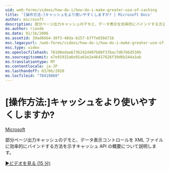```yaml
---
uid: web-forms/videos/how-do-i/how-do-i-make-greater-use-of-caching
title: '[操作方法:]キャッシュをより使いやすくしますか? | Microsoft Docs'
author: microsoft
description: 部分ページ出力キャッシュのデモと、データ表示を効率的にバインドする方法を示すキャッシュ API の概要について説明します。
ms.author: riande
ms.date: 01/16/2006
ms.assetid: 39ad66b4-30f3-48da-b157-b7ffe65b671b
msc.legacyurl: /web-forms/videos/how-do-i/how-do-i-make-greater-use-of-caching
msc.type: video
ms.openlocfilehash: 78108edae6736242d497b88f376ac7d6766d530b
ms.sourcegitcommit: e7e91932a6e91a63e2e46417626f39d6b244a3ab
ms.translationtype: MT
ms.contentlocale: ja-JP
ms.lasthandoff: 03/06/2020
ms.locfileid: "78419860"
---
```

# <a name="how-do-i-make-greater-use-of-caching"></a>[操作方法:]キャッシュをより使いやすくしますか?

[Microsoft](https://github.com/microsoft)

部分ページ出力キャッシュのデモと、データ表示コントロールを XML ファイルに効率的にバインドする方法を示すキャッシュ API の概要について説明します。

[&#9654;ビデオを見る (15 分)](https://channel9.msdn.com/Blogs/ASP-NET-Site-Videos/how-do-i-make-greater-use-of-caching)
